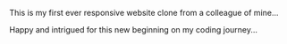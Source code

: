 This is my first ever responsive website clone from a colleague of mine...

Happy and intrigued for this new beginning on my coding journey...
